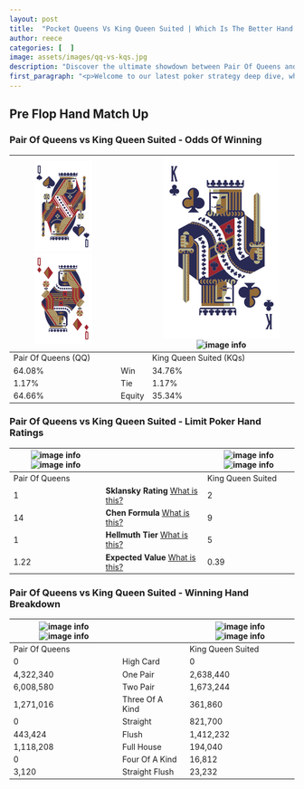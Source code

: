 ```yaml
---
layout: post
title:  "Pocket Queens Vs King Queen Suited | Which Is The Better Hand In Poker? A Complete Guide"
author: reece
categories: [  ]
image: assets/images/qq-vs-kqs.jpg
description: "Discover the ultimate showdown between Pair Of Queens and King Queen Suited in poker! Uncover the odds, strategies, and scenarios where one hand triumphs over the other. Get ready to up your poker game with this thrilling analysis."
first_paragraph: "<p>Welcome to our latest poker strategy deep dive, where we're pitting two distinct hands against each other in a high-stakes showdown: Pair Of Queens vs King Queen Suited.</p><p>In the dynamic world of poker, every decision counts, and knowing which hand holds the upper hand is key to your success at the table.</p><p>In this article, we'll dissect these two hands, explore the scenarios where one dominates the other, and equip you with the knowledge to make strategic choices that can tip the odds in your favor.</p><p>Get ready to unravel the intriguing dynamics of these poker hands and elevate your game to new heights.</p>"
---
```




[comment]: # (sp0)

## Pre Flop Hand Match Up

<div class="table hand-ratings" markdown="1"> 



### Pair Of Queens vs King Queen Suited - Odds Of Winning


    
| ![image info](assets/images/hand1/Q.png) ![image info](assets/images/hand1/Qo.png) |  | ![image info](assets/images/hand2/K.png) ![image info](assets/images/hand2/Qs.png) |
| -------- | -------- | -------- |
| Pair Of Queens (QQ) |  | King Queen Suited (KQs) |
| 64.08% | Win | 34.76% |
| 1.17% | Tie | 1.17% |
| 64.66% | Equity | 35.34% |




[comment]: # (sp1)



### Pair Of Queens vs King Queen Suited - Limit Poker Hand Ratings


    
| ![image info](https://www.riverpairs.com/assets/images/hand1/Q.png) ![image info](https://www.riverpairs.com/assets/images/hand1/Qo.png) |  | ![image info](https://www.riverpairs.com/assets/images/hand2/K.png) ![image info](https://www.riverpairs.com/assets/images/hand2/Qs.png) |
| -------- | -------- | -------- |
| Pair Of Queens |  | King Queen Suited |
| 1 | **Sklansky Rating** [What is this?](/sklansky-rating-explained) | 2 |
| 14 | **Chen Formula** [What is this?](/chen-formula-explained) | 9 |
| 1 | **Hellmuth Tier** [What is this?](/Hellmuth-tier-explained) | 5 |
| 1.22 | **Expected Value** [What is this?](/expected-value-explained) | 0.39 |




[comment]: # (sp2)



### Pair Of Queens vs King Queen Suited - Winning Hand Breakdown


    
| ![image info](https://www.riverpairs.com/assets/images/hand1/Q.png) ![image info](https://www.riverpairs.com/assets/images/hand1/Qo.png) |  | ![image info](https://www.riverpairs.com/assets/images/hand2/K.png) ![image info](https://www.riverpairs.com/assets/images/hand2/Qs.png) |
| -------- | -------- | -------- |
| Pair Of Queens |  | King Queen Suited |
| 0 | High Card | 0 |
| 4,322,340 | One Pair | 2,638,440 |
| 6,008,580 | Two Pair | 1,673,244 |
| 1,271,016 | Three Of A Kind | 361,860 |
| 0 | Straight | 821,700 |
| 443,424 | Flush | 1,412,232 |
| 1,118,208 | Full House | 194,040 |
| 0 | Four Of A Kind | 16,812 |
| 3,120 | Straight Flush | 23,232 |




[comment]: # (sp3)



</div>

[comment]: # (sp4)



[comment]: # (sp5)

